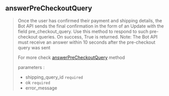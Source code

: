 ## answerPreCheckoutQuery

> Once the user has confirmed their payment and shipping details, the Bot API sends the final confirmation in the form of an Update with the field pre_checkout_query. Use this method to respond to such pre-checkout queries. On success, True is returned. Note: The Bot API must receive an answer within 10 seconds after the pre-checkout query was sent
>
> For more check [answerPreCheckoutQuery](https://core.telegram.org/bots/api#answerprecheckoutquery) method
>
> parameters :
>
> - shipping_query_id `required`
> - ok `required`
> - error_message
